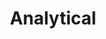 ---
title: "Analytical"
type: "role"
definitions:
  - "Strong research skills."
  - "Ability to theorise."
  - "Good problem solver."
  - "Takes clear, logical steps to reach a decision."
  - "Reports findings clearly."
positives:
  - "Combines an ability to theorise with the skill to research issues thoroughly and logically."
  - "Invests time in determining the nature of a problem by looking at data or talking to customers or colleagues."
  - "Follows logical steps such as elimination, pattern detection or conceptualising ideas to resolve problems."
  - "Reports the outcome of analysis in a clear manner suited to the level of reader or audience so that the output is informative or can be used for future reference by others."
negatives:
  - "Rarely conducts a detailed investigation, avoids talking to customers or colleagues and relies entirely on  theory or speculation."
  - "Avoids the need to investigate by doing a superficial job or avoiding the task."
  - "Lacks the experience or imagination to theorise or apply theories to analysis work, missing obvious potential correlations or failing to investigate these."
  - "Is poor at handling problems that do not have known causes and leaves these for colleagues to manage."
  - "Is unable to describe how decisions have been made or how conclusions have been drawn."
  - "Finds it difficult to coach others in analysis techniques or problem solving approaches."
---